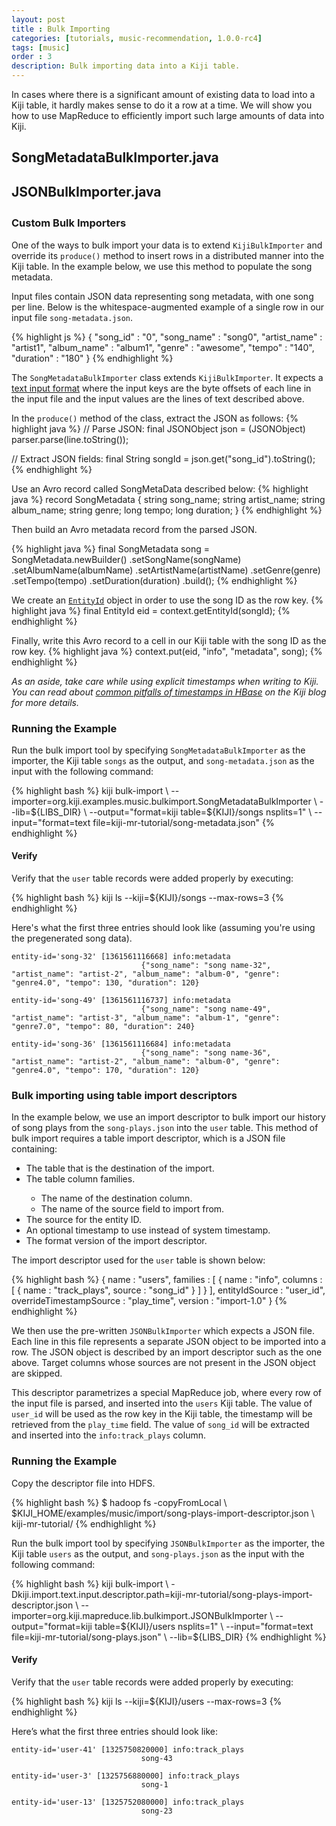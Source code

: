 ```yaml
---
layout: post
title : Bulk Importing
categories: [tutorials, music-recommendation, 1.0.0-rc4]
tags: [music]
order : 3
description: Bulk importing data into a Kiji table.
---
```


In cases where there is a significant amount of existing data to load into a Kiji
table, it hardly makes sense to do it a row at a time. We will show you how to use MapReduce to efficiently import
such large amounts of data into Kiji.

<div id="accordion-container">
  <h2 class="accordion-header"> SongMetadataBulkImporter.java </h2>
    <div class="accordion-content">
    <script src="http://gist-it.appspot.com/github/kijiproject/kiji-music/raw/master/src/main/java/org/kiji/examples/music/bulkimport/SongMetadataBulkImporter.java"> </script>
  </div>
  <h2 class="accordion-header"> JSONBulkImporter.java </h2>
    <div class="accordion-content">
    <script src="http://gist-it.appspot.com/github/kijiproject/kiji-mapreduce-lib/raw/master/kiji-mapreduce-lib/src/main/java/org/kiji/mapreduce/lib/bulkimport/JSONBulkImporter.java"> </script>
  </div>
</div>

<h3 style="margin-top:0px;padding-top:10px;">Custom Bulk Importers</h3>

One of the ways to bulk import your data is to extend `KijiBulkImporter` and override its `produce()` method
to insert rows in a distributed manner into the Kiji table. In the example below, we use this method to populate the song
metadata.

Input files contain JSON data representing song metadata, with one song per line. Below is the whitespace-augmented
example of a single row in our input file `song-metadata.json`.

{% highlight js %}
{
    "song_id" : "0",
    "song_name" : "song0",
    "artist_name" : "artist1",
    "album_name" : "album1",
    "genre" : "awesome",
    "tempo" : "140",
    "duration" : "180"
}
{% endhighlight %}

The `SongMetadataBulkImporter` class extends `KijiBulkImporter`. It expects a
[text input format]({{site.userguide_mapreduce_rc4}}/command-line-tools/#input) where the
input keys are the byte offsets of each line in the input file and the input values are the lines
of text described above.

In the `produce()` method of the class, extract the JSON as follows:
{% highlight java %}
// Parse JSON:
final JSONObject json = (JSONObject) parser.parse(line.toString());

// Extract JSON fields:
final String songId = json.get("song_id").toString();
{% endhighlight %}

Use an Avro record called SongMetaData described below:
{% highlight java %}
record SongMetadata {
    string song_name;
    string artist_name;
    string album_name;
    string genre;
    long tempo;
    long duration;
    }
{% endhighlight %}

Then build an Avro metadata record from the parsed JSON.

{% highlight java %}
final SongMetadata song = SongMetadata.newBuilder()
      .setSongName(songName)
      .setAlbumName(albumName)
      .setArtistName(artistName)
      .setGenre(genre)
      .setTempo(tempo)
      .setDuration(duration)
      .build();
{% endhighlight %}

We create an [`EntityId`]({{site.api_schema_rc4}}/EntityId.html) object in order to use the song ID as the row key.
{% highlight java %}
final EntityId eid = context.getEntityId(songId);
{% endhighlight %}

Finally, write this Avro record to a cell in our Kiji table with the song ID as the row key.
{% highlight java %}
context.put(eid, "info", "metadata", song);
{% endhighlight %}

*As an aside, take care while using explicit timestamps when writing to Kiji. You can read about
[common pitfalls of timestamps in HBase](http://www.kiji.org/2013/02/13/common-pitfalls-of-timestamps-in-hbase/) on the Kiji blog
for more details.*

### Running the Example

Run the bulk import tool by specifying `SongMetadataBulkImporter` as the importer, the Kiji table `songs` as the output, and `song-metadata.json` as the input with the following command:

<div class="userinput">
{% highlight bash %}
kiji bulk-import \
    --importer=org.kiji.examples.music.bulkimport.SongMetadataBulkImporter \
    --lib=${LIBS_DIR} \
    --output="format=kiji table=${KIJI}/songs nsplits=1" \
    --input="format=text file=kiji-mr-tutorial/song-metadata.json"
{% endhighlight %}
</div>

#### Verify

Verify that the `user` table records were added properly by executing:

<div class="userinput">
{% highlight bash %}
kiji ls --kiji=${KIJI}/songs --max-rows=3
{% endhighlight %}
</div>

Here's what the first three entries should look like (assuming you're using the pregenerated song data).

    entity-id='song-32' [1361561116668] info:metadata
                                 {"song_name": "song name-32", "artist_name": "artist-2", "album_name": "album-0", "genre": "genre4.0", "tempo": 130, "duration": 120}

    entity-id='song-49' [1361561116737] info:metadata
                                 {"song_name": "song name-49", "artist_name": "artist-3", "album_name": "album-1", "genre": "genre7.0", "tempo": 80, "duration": 240}

    entity-id='song-36' [1361561116684] info:metadata
                                 {"song_name": "song name-36", "artist_name": "artist-2", "album_name": "album-0", "genre": "genre4.0", "tempo": 170, "duration": 120}

### Bulk importing using table import descriptors

In the example below, we use an import descriptor to bulk import our history of song plays from the `song-plays.json` into the
`user` table. This method of bulk import requires a table import descriptor, which is a JSON file containing:

<ul>
<li>The table that is the destination of the import.</li>
<li>The table column families.</li>
<ul>
<li>The name of the destination column.</li>
<li>The name of the source field to import from.</li>
</ul>
<li>The source for the entity ID.</li>
<li>An optional timestamp to use instead of system timestamp.</li>
<li>The format version of the import descriptor.</li>
</ul>

The import descriptor used for the `user` table is shown below:

{% highlight bash %}
{
  name : "users",
  families : [ {
    name : "info",
    columns : [ {
      name : "track_plays",
      source : "song_id"
    } ]
  } ],
  entityIdSource : "user_id",
  overrideTimestampSource : "play_time",
  version : "import-1.0"
}
{% endhighlight %}

We then use the pre-written `JSONBulkImporter` which expects a JSON file. Each line in this file
represents a separate JSON object to be imported into a row. The JSON object is described by an
import descriptor such as the one above. Target columns whose sources are not present in the JSON
object are skipped.

This descriptor parametrizes a special MapReduce job, where every row of the input file is parsed,
and inserted into the `users` Kiji table. The value of `user_id` will
be used as the row key in the Kiji table, the timestamp will be retrieved from the `play_time`
field. The value of `song_id` will be extracted and inserted into the `info:track_plays` column.

### Running the Example

Copy the descriptor file into HDFS.

<div class="userinput">
{% highlight bash %}
$ hadoop fs -copyFromLocal \
    $KIJI_HOME/examples/music/import/song-plays-import-descriptor.json \
    kiji-mr-tutorial/
{% endhighlight %}
</div>

Run the bulk import tool by specifying `JSONBulkImporter` as the importer, the Kiji table `users` as the output, and `song-plays.json` as the input with the following command:

<div class="userinput">
{% highlight bash %}
kiji bulk-import \
    -Dkiji.import.text.input.descriptor.path=kiji-mr-tutorial/song-plays-import-descriptor.json \
    --importer=org.kiji.mapreduce.lib.bulkimport.JSONBulkImporter \
    --output="format=kiji table=${KIJI}/users nsplits=1" \
    --input="format=text file=kiji-mr-tutorial/song-plays.json" \
    --lib=${LIBS_DIR}
{% endhighlight %}
</div>

#### Verify

Verify that the `user` table records were added properly by executing:

<div class="userinput">
{% highlight bash %}
kiji ls --kiji=${KIJI}/users --max-rows=3
{% endhighlight %}
</div>

Here’s what the first three entries should look like:

    entity-id='user-41' [1325750820000] info:track_plays
                                 song-43

    entity-id='user-3' [1325756880000] info:track_plays
                                 song-1

    entity-id='user-13' [1325752080000] info:track_plays
                                 song-23

